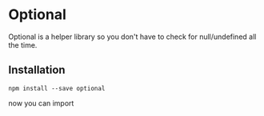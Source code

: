 # Optional

Optional is a helper library so you don't have to check for null/undefined all the time.

## Installation

`npm install --save optional`

now you can import

